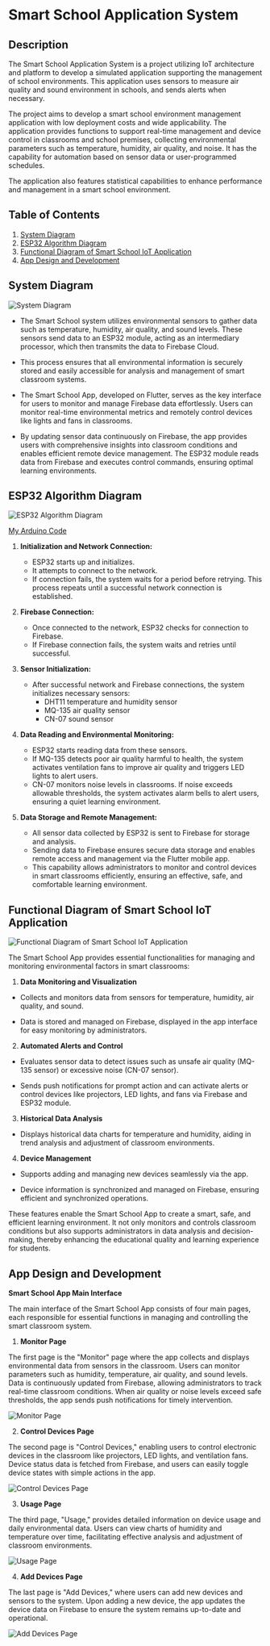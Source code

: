 # Smart School Application System

## Description

The Smart School Application System is a project utilizing IoT architecture and platform to develop a simulated application supporting the management of school environments. This application uses sensors to measure air quality and sound environment in schools, and sends alerts when necessary.

The project aims to develop a smart school environment management application with low deployment costs and wide applicability. The application provides functions to support real-time management and device control in classrooms and school premises, collecting environmental parameters such as temperature, humidity, air quality, and noise. It has the capability for automation based on sensor data or user-programmed schedules.

The application also features statistical capabilities to enhance performance and management in a smart school environment.

## Table of Contents
1. [System Diagram](#system-diagram)
2. [ESP32 Algorithm Diagram](#esp32-algorithm-diagram)
3. [Functional Diagram of Smart School IoT Application](#functional-diagram-of-smart-school-iot-application)
4. [App Design and Development](#app-design-and-development)

## System Diagram
![System Diagram](assets/readmeImages/systemdiagram.jpeg)

- The Smart School system utilizes environmental sensors to gather data such as temperature, humidity, air quality, and sound levels. These sensors send data to an ESP32 module, acting as an intermediary processor, which then transmits the data to Firebase Cloud.

- This process ensures that all environmental information is securely stored and easily accessible for analysis and management of smart classroom systems.

- The Smart School App, developed on Flutter, serves as the key interface for users to monitor and manage Firebase data effortlessly. Users can monitor real-time environmental metrics and remotely control devices like lights and fans in classrooms.

- By updating sensor data continuously on Firebase, the app provides users with comprehensive insights into classroom conditions and enables efficient remote device management. The ESP32 module reads data from Firebase and executes control commands, ensuring optimal learning environments.

## ESP32 Algorithm Diagram
![ESP32 Algorithm Diagram](assets/readmeImages/ESP32ALU.png)

[My Arduino Code](https://github.com/Tranvir0910/smart-school-esp32.git)

1. **Initialization and Network Connection:**
   - ESP32 starts up and initializes.
   - It attempts to connect to the network.
   - If connection fails, the system waits for a period before retrying. This process repeats until a successful network connection is established.

2. **Firebase Connection:**
   - Once connected to the network, ESP32 checks for connection to Firebase.
   - If Firebase connection fails, the system waits and retries until successful.

3. **Sensor Initialization:**
   - After successful network and Firebase connections, the system initializes necessary sensors:
     - DHT11 temperature and humidity sensor
     - MQ-135 air quality sensor
     - CN-07 sound sensor

4. **Data Reading and Environmental Monitoring:**
   - ESP32 starts reading data from these sensors.
   - If MQ-135 detects poor air quality harmful to health, the system activates ventilation fans to improve air quality and triggers LED lights to alert users.
   - CN-07 monitors noise levels in classrooms. If noise exceeds allowable thresholds, the system activates alarm bells to alert users, ensuring a quiet learning environment.

5. **Data Storage and Remote Management:**
   - All sensor data collected by ESP32 is sent to Firebase for storage and analysis.
   - Sending data to Firebase ensures secure data storage and enables remote access and management via the Flutter mobile app.
   - This capability allows administrators to monitor and control devices in smart classrooms efficiently, ensuring an effective, safe, and comfortable learning environment.

## Functional Diagram of Smart School IoT Application
![Functional Diagram of Smart School IoT Application](assets/readmeImages/appdiagram.png)

The Smart School App provides essential functionalities for managing and monitoring environmental factors in smart classrooms:

1. **Data Monitoring and Visualization**

- Collects and monitors data from sensors for temperature, humidity, air quality, and sound.

- Data is stored and managed on Firebase, displayed in the app interface for easy monitoring by administrators.

2. **Automated Alerts and Control**

- Evaluates sensor data to detect issues such as unsafe air quality (MQ-135 sensor) or excessive noise (CN-07 sensor).

- Sends push notifications for prompt action and can activate alerts or control devices like projectors, LED lights, and fans via Firebase and ESP32 module.

3. **Historical Data Analysis**

- Displays historical data charts for temperature and humidity, aiding in trend analysis and adjustment of classroom environments.

4. **Device Management**

- Supports adding and managing new devices seamlessly via the app.

- Device information is synchronized and managed on Firebase, ensuring efficient and synchronized operations.

These features enable the Smart School App to create a smart, safe, and efficient learning environment. It not only monitors and controls classroom conditions but also supports administrators in data analysis and decision-making, thereby enhancing the educational quality and learning experience for students.

## App Design and Development

**Smart School App Main Interface**

The main interface of the Smart School App consists of four main pages, each responsible for essential functions in managing and controlling the smart classroom system.

1. **Monitor Page**
   
The first page is the "Monitor" page where the app collects and displays environmental data from sensors in the classroom. Users can monitor parameters such as humidity, temperature, air quality, and sound levels. Data is continuously updated from Firebase, allowing administrators to track real-time classroom conditions. When air quality or noise levels exceed safe thresholds, the app sends push notifications for timely intervention.

![Monitor Page](assets/readmeImages/monitor.png)

2. **Control Devices Page**
   
The second page is "Control Devices," enabling users to control electronic devices in the classroom like projectors, LED lights, and ventilation fans. Device status data is fetched from Firebase, and users can easily toggle device states with simple actions in the app.

![Control Devices Page](assets/readmeImages/control_devices_page.png)

3. **Usage Page**
   
The third page, "Usage," provides detailed information on device usage and daily environmental data. Users can view charts of humidity and temperature over time, facilitating effective analysis and adjustment of classroom environments.

![Usage Page](assets/readmeImages/usage_page.png)

4. **Add Devices Page**
   
The last page is "Add Devices," where users can add new devices and sensors to the system. Upon adding a new device, the app updates the device data on Firebase to ensure the system remains up-to-date and operational.

![Add Devices Page](assets/readmeImages/add_devices_page.png)


